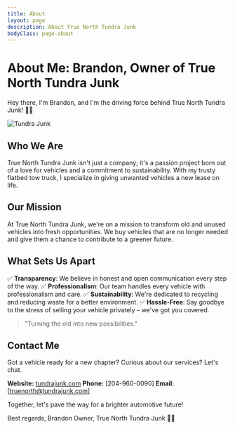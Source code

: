 ```yaml
---
title: About
layout: page
description: About True North Tundra Junk
bodyClass: page-about
---
```


# About Me: Brandon, Owner of True North Tundra Junk

Hey there, I'm Brandon, and I'm the driving force behind True North Tundra Junk! 🚗💨

![Tundra Junk](/images/IMG-9547.jpg)

## Who We Are

True North Tundra Junk isn't just a company; it's a passion project born out of a love for vehicles and a commitment to sustainability. With my trusty flatbed tow truck, I specialize in giving unwanted vehicles a new lease on life.

## Our Mission

At True North Tundra Junk, we're on a mission to transform old and unused vehicles into fresh opportunities. We buy vehicles that are no longer needed and give them a chance to contribute to a greener future.

## What Sets Us Apart

✅ **Transparency**: We believe in honest and open communication every step of the way.
✅ **Professionalism**: Our team handles every vehicle with professionalism and care.
✅ **Sustainability**: We're dedicated to recycling and reducing waste for a better environment.
✅ **Hassle-Free**: Say goodbye to the stress of selling your vehicle privately – we've got you covered.

> "Turning the old into new possibilities."

## Contact Me

Got a vehicle ready for a new chapter? Curious about our services? Let's chat.

**Website:** [tundrajunk.com](https://www.tundrajunk.com)
**Phone:** [204-960-0090]
**Email:** [truenorth@tundrajunk.com]

Together, let's pave the way for a brighter automotive future!

Best regards,
Brandon
Owner, True North Tundra Junk
🚗🌟
